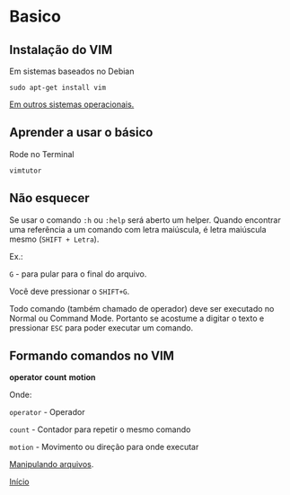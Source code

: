 # Basico

## Instalação do VIM

Em sistemas baseados no Debian

```
sudo apt-get install vim
```

[Em outros sistemas operacionais.](http://www.vim.org/download.php "Página de Download oficial.")

## Aprender a usar o básico

Rode no Terminal

```
vimtutor
```
## Não esquecer

Se usar o comando `:h`  ou `:help` será aberto um helper. Quando  encontrar uma referência a um comando com letra maiúscula, é letra maiúscula mesmo (`SHIFT + Letra`).

Ex.:

`G` - para pular para o final do arquivo.

Você deve pressionar o `SHIFT+G`.

Todo comando (também chamado de operador) deve ser executado no Normal ou Command Mode. Portanto se acostume a digitar o texto e pressionar `ESC` para poder executar um comando.

## Formando comandos no VIM

**operator** **count** **motion**

Onde:

`operator` - Operador

`count`    - Contador para repetir o mesmo comando

`motion`   - Movimento ou direção para onde executar

[Manipulando arquivos](./files.md "Manipulando arquivos").

[Início](https://github.com/woliveiras/vim-noobs/)
